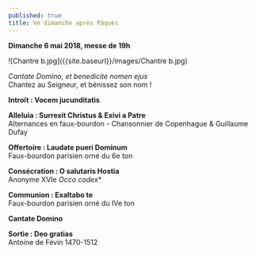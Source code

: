 ```yaml
---
published: true
title: Ve dimanche après Pâques
---
```

**Dimanche 6 mai 2018, messe de 19h**

![Chantre b.jpg]({{site.baseurl}}/images/Chantre b.jpg)

*Cantate Domino, et benedicite nomen ejus*  
Chantez au Seigneur, et bénissez son nom !

**Introït : Vocem jucunditatis**

**Alleluia : Surrexit Christus & Exivi a Patre**  
Alternances en faux-bourdon - Chansonnier de Copenhague & Guillaume Dufay

**Offertoire : Laudate pueri Dominum**  
Faux-bourdon parisien orné du 6e ton

**Consécration : O salutaris Hostia**  
Anonyme XVIe *Occo codex**

**Communion : Exaltabo te**  
Faux-bourdon parisien orné du IVe ton

**Cantate Domino**

**Sortie : Deo gratias**  
Antoine de Févin 1470-1512
